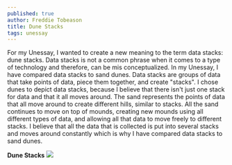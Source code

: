 ```yaml
---
published: true
author: Freddie Tobeason
title: Dune Stacks
tags: unessay
---
```

For my Unessay, I wanted to create a new meaning to the term data stacks: dune stacks. Data stacks is not a common phrase when it comes to a type of technology and therefore, can be mis conceptualized. In my Unessay, I have compared data stacks to sand dunes. Data stacks are groups of data that take points of data, piece them together, and create "stacks". I chose dunes to depict data stacks, because I believe that there isn't just one stack for data and that it all moves around. The sand represents the points of data that all move around to create different hills, similar to stacks. All the sand continues to move on top of mounds, creating new mounds using all different types of data, and allowing all that data to move freely to different stacks. I believe that all the data that is collected is put into several stacks and moves around constantly which is why I have compared data stacks to sand dunes. 

**Dune Stacks**
![]({{site.baseurl}}/assets/images/IMG_2993.jpg)
